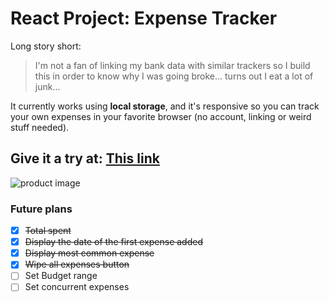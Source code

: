 # React Project: Expense Tracker

Long story short:
> I'm not a fan of linking my bank data with similar trackers so I build this in order to know why I was going broke... turns out I eat a lot of junk...

It currently works using **local storage**, and it's responsive so you can track your own expenses in your favorite browser (no account, linking or weird stuff needed).

## Give it a try at: [This link](https://expensetracker-rho.vercel.app/)

![product image](https://i.imgur.com/BahCnxm.png)


### Future plans
- [x] ~~Total spent~~
- [x] ~~Display the date of the first expense added~~
- [x] ~~Display most common expense~~
- [x] ~~Wipe all expenses button~~
- [ ] Set Budget range
- [ ] Set concurrent expenses
